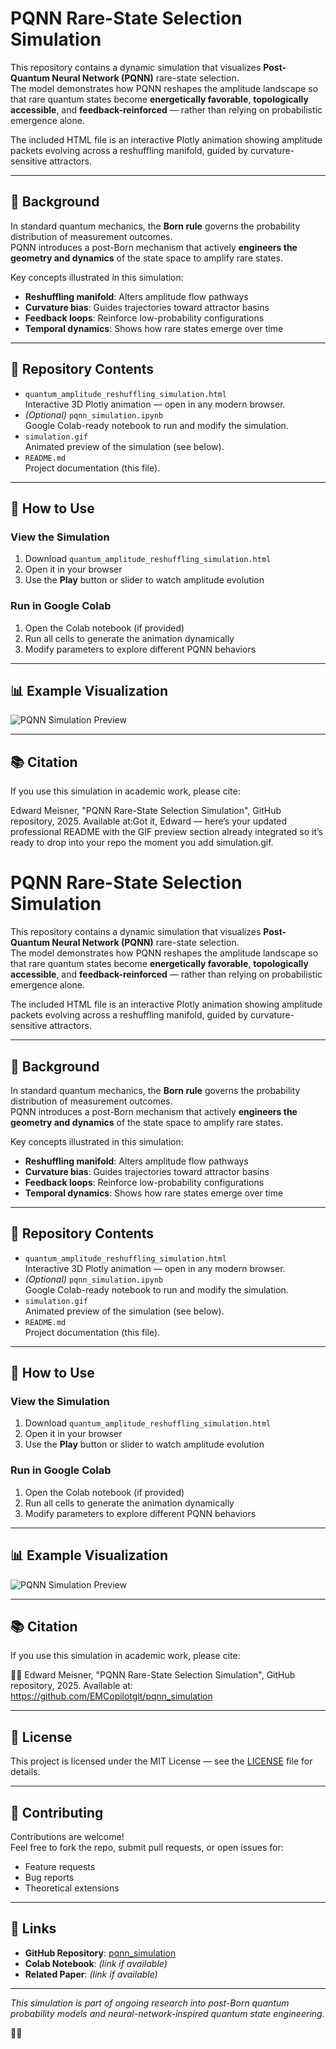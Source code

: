 # PQNN Rare-State Selection Simulation

This repository contains a dynamic simulation that visualizes **Post-Quantum Neural Network (PQNN)** rare-state selection.  
The model demonstrates how PQNN reshapes the amplitude landscape so that rare quantum states become **energetically favorable**, **topologically accessible**, and **feedback-reinforced** — rather than relying on probabilistic emergence alone.

The included HTML file is an interactive Plotly animation showing amplitude packets evolving across a reshuffling manifold, guided by curvature-sensitive attractors.

---

## 📜 Background

In standard quantum mechanics, the **Born rule** governs the probability distribution of measurement outcomes.  
PQNN introduces a post-Born mechanism that actively **engineers the geometry and dynamics** of the state space to amplify rare states.

Key concepts illustrated in this simulation:
- **Reshuffling manifold**: Alters amplitude flow pathways
- **Curvature bias**: Guides trajectories toward attractor basins
- **Feedback loops**: Reinforce low-probability configurations
- **Temporal dynamics**: Shows how rare states emerge over time

---

## 📂 Repository Contents

- `quantum_amplitude_reshuffling_simulation.html`  
  Interactive 3D Plotly animation — open in any modern browser.
- *(Optional)* `pqnn_simulation.ipynb`  
  Google Colab-ready notebook to run and modify the simulation.
- `simulation.gif`  
  Animated preview of the simulation (see below).
- `README.md`  
  Project documentation (this file).

---

## 🚀 How to Use

### View the Simulation
1. Download `quantum_amplitude_reshuffling_simulation.html`
2. Open it in your browser
3. Use the **Play** button or slider to watch amplitude evolution

### Run in Google Colab
1. Open the Colab notebook (if provided)  
2. Run all cells to generate the animation dynamically  
3. Modify parameters to explore different PQNN behaviors

---

## 📊 Example Visualization

![PQNN Simulation Preview](simulation.gif)

---

## 📚 Citation

If you use this simulation in academic work, please cite:

Edward Meisner, "PQNN Rare-State Selection Simulation", GitHub repository, 2025. Available at:Got it, Edward — here’s your updated professional README with the GIF preview section already integrated so it’s ready to drop into your repo the moment you add simulation.gif.

# PQNN Rare-State Selection Simulation

This repository contains a dynamic simulation that visualizes **Post-Quantum Neural Network (PQNN)** rare-state selection.  
The model demonstrates how PQNN reshapes the amplitude landscape so that rare quantum states become **energetically favorable**, **topologically accessible**, and **feedback-reinforced** — rather than relying on probabilistic emergence alone.

The included HTML file is an interactive Plotly animation showing amplitude packets evolving across a reshuffling manifold, guided by curvature-sensitive attractors.

---

## 📜 Background

In standard quantum mechanics, the **Born rule** governs the probability distribution of measurement outcomes.  
PQNN introduces a post-Born mechanism that actively **engineers the geometry and dynamics** of the state space to amplify rare states.

Key concepts illustrated in this simulation:
- **Reshuffling manifold**: Alters amplitude flow pathways
- **Curvature bias**: Guides trajectories toward attractor basins
- **Feedback loops**: Reinforce low-probability configurations
- **Temporal dynamics**: Shows how rare states emerge over time

---

## 📂 Repository Contents

- `quantum_amplitude_reshuffling_simulation.html`  
  Interactive 3D Plotly animation — open in any modern browser.
- *(Optional)* `pqnn_simulation.ipynb`  
  Google Colab-ready notebook to run and modify the simulation.
- `simulation.gif`  
  Animated preview of the simulation (see below).
- `README.md`  
  Project documentation (this file).

---

## 🚀 How to Use

### View the Simulation
1. Download `quantum_amplitude_reshuffling_simulation.html`
2. Open it in your browser
3. Use the **Play** button or slider to watch amplitude evolution

### Run in Google Colab
1. Open the Colab notebook (if provided)  
2. Run all cells to generate the animation dynamically  
3. Modify parameters to explore different PQNN behaviors

---

## 📊 Example Visualization

![PQNN Simulation Preview](simulation.gif)

---

## 📚 Citation

If you use this simulation in academic work, please cite:


Edward Meisner, "PQNN Rare-State Selection Simulation", GitHub repository, 2025. Available at: https://github.com/EMCopilotgit/pqnn_simulation

---

## 📜 License

This project is licensed under the MIT License — see the [LICENSE](LICENSE) file for details.

---

## 🤝 Contributing

Contributions are welcome!  
Feel free to fork the repo, submit pull requests, or open issues for:
- Feature requests
- Bug reports
- Theoretical extensions

---

## 🔗 Links

- **GitHub Repository**: [pqnn_simulation](https://github.com/EMCopilotgit/pqnn_simulation)
- **Colab Notebook**: *(link if available)*
- **Related Paper**: *(link if available)*

---

*This simulation is part of ongoing research into post-Born quantum probability models and neural-network-inspired quantum state engineering.*




